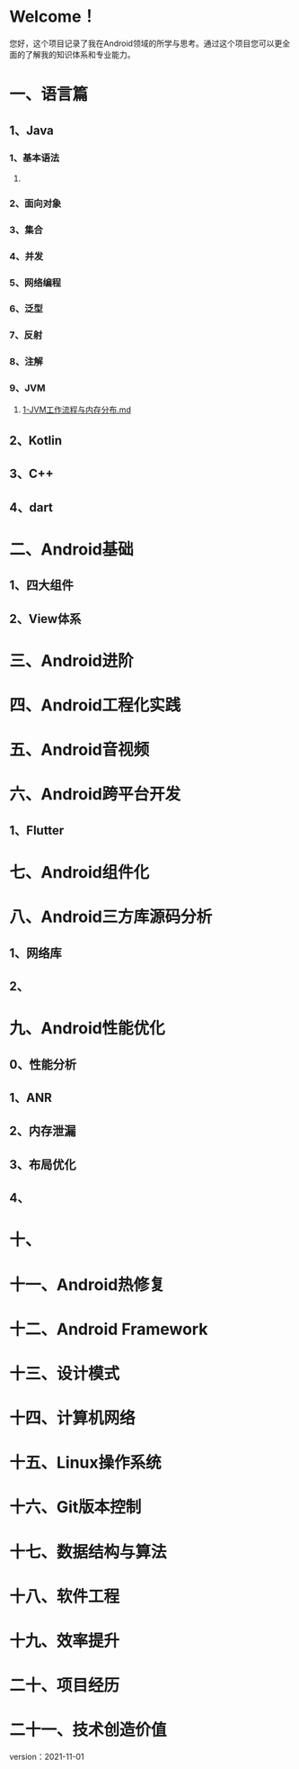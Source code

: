 # Welcome！

您好，这个项目记录了我在Android领域的所学与思考。通过这个项目您可以更全面的了解我的知识体系和专业能力。

# 一、语言篇

## 1、Java

### 1、基本语法

1. 

### 2、面向对象

### 3、集合

### 4、并发

### 5、网络编程

### 6、泛型

### 7、反射

### 8、注解

### 9、JVM

1. [1-JVM工作流程与内存分布.md](https://gitee.com/android_lizw/android-notes/blob/master/1-Android/0-Java/1-JVM/1-JVM%E5%B7%A5%E4%BD%9C%E6%B5%81%E7%A8%8B%E4%B8%8E%E5%86%85%E5%AD%98%E5%88%86%E5%B8%83.md)

## 2、Kotlin



## 3、C++



## 4、dart



# 二、Android基础

## 1、四大组件

## 2、View体系



# 三、Android进阶



# 四、Android工程化实践



# 五、Android音视频



# 六、Android跨平台开发

## 1、Flutter



# 七、Android组件化



# 八、Android三方库源码分析

## 1、网络库



## 2、



# 九、Android性能优化

## 0、性能分析

## 1、ANR



## 2、内存泄漏

## 3、布局优化



## 4、



# 十、

# 十一、Android热修复



# 十二、Android Framework



# 十三、设计模式



# 十四、计算机网络



# 十五、Linux操作系统



# 十六、Git版本控制



# 十七、数据结构与算法



# 十八、软件工程



# 十九、效率提升



# 二十、项目经历



# 二十一、技术创造价值





version：2021-11-01
